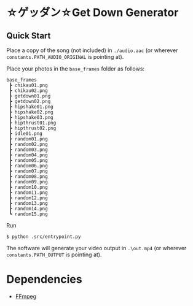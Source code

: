 # ☆ゲッダン☆Get Down Generator

## Quick Start

Place a copy of the song (not included) in `./audio.aac` (or wherever `constants.PATH_AUDIO_ORIGINAL` is pointing at).

Place your photos in the `base_frames` folder as follows:

```
base_frames
 ┣ chikau01.png
 ┣ chikau02.png
 ┣ getdown01.png
 ┣ getdown02.png
 ┣ hipshake01.png
 ┣ hipshake02.png
 ┣ hipshake03.png
 ┣ hipthrust01.png
 ┣ hipthrust02.png
 ┣ idle01.png
 ┣ random01.png
 ┣ random02.png
 ┣ random03.png
 ┣ random04.png
 ┣ random05.png
 ┣ random06.png
 ┣ random07.png
 ┣ random08.png
 ┣ random09.png
 ┣ random10.png
 ┣ random11.png
 ┣ random12.png
 ┣ random13.png
 ┣ random14.png
 ┗ random15.png
```

Run 
```shell
$ python .src/entrypoint.py
```

The software will generate your video output in `.\out.mp4` (or wherever `constants.PATH_OUTPUT` is pointing at).

# Dependencies

- [FFmpeg](https://ffmpeg.org/download.html)